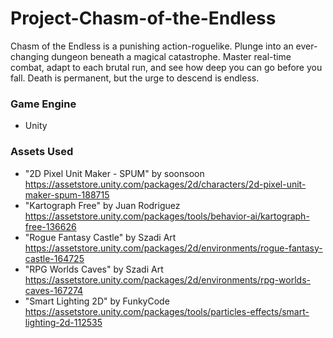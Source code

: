 # Project-Chasm-of-the-Endless
Chasm of the Endless is a punishing action-roguelike. Plunge into an ever-changing dungeon beneath a magical catastrophe. Master real-time combat, adapt to each brutal run, and see how deep you can go before you fall. Death is permanent, but the urge to descend is endless.


### Game Engine
- Unity

### Assets Used
- "2D Pixel Unit Maker - SPUM" by soonsoon https://assetstore.unity.com/packages/2d/characters/2d-pixel-unit-maker-spum-188715
- "Kartograph Free" by Juan Rodriguez https://assetstore.unity.com/packages/tools/behavior-ai/kartograph-free-136626
- "Rogue Fantasy Castle" by Szadi Art https://assetstore.unity.com/packages/2d/environments/rogue-fantasy-castle-164725
- "RPG Worlds Caves" by Szadi Art https://assetstore.unity.com/packages/2d/environments/rpg-worlds-caves-167274
- "Smart Lighting 2D" by FunkyCode https://assetstore.unity.com/packages/tools/particles-effects/smart-lighting-2d-112535
